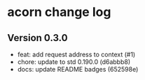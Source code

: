 # acorn change log

## Version 0.3.0

- feat: add request address to context (#1)
- chore: update to std 0.190.0 (d6abbb8)
- docs: update README badges (652598e)
